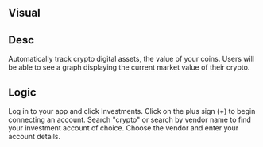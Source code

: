 ## Visual

## Desc
Automatically track crypto digital assets, the value of your coins. Users will be able to see a graph displaying the current market value of their crypto.



## Logic
Log in to your app and click Investments.
Click on the plus sign (+) to begin connecting an account.
Search "crypto" or search by vendor name to find your investment account of choice.
Choose the vendor and enter your account details.
